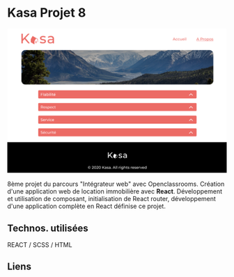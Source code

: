 <h1>Kasa Projet 8</h1>

<img src="./src/assets/kasa-github.png">

8ème projet du parcours "Intégrateur web" avec Openclassrooms. Création d'une application web de location immobilière avec <b>React</b>. Développement et utilisation de composant, initialisation de React router, développement d'une application complète en React définise ce projet.

<h2>Technos. utilisées</h2>

REACT / SCSS / HTML

<h2>Liens</h2>